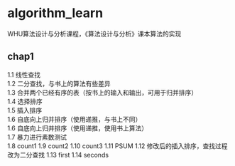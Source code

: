 # algorithm_learn
WHU算法设计与分析课程，《算法设计与分析》课本算法的实现
## chap1
1.1 线性查找 <br>
1.2 二分查找，与书上的算法有些差异 <br>
1.3 合并两个已经有序的表（按书上的输入和输出，可用于归并排序） <br>
1.4 选择排序<br>
1.5 插入排序<br>
1.6 自底向上归并排序（使用递推，与书上不同）<br>
1.6 自底向上归并排序（使用递推，使用书上算法）<br>
1.7 暴力进行素数测试<br>
1.8 count1
1.9 count2
1.10 count3
1.11 PSUM
1.12 修改后的插入排序，查找过程改为二分查找
1.13 first
1.14 seconds
